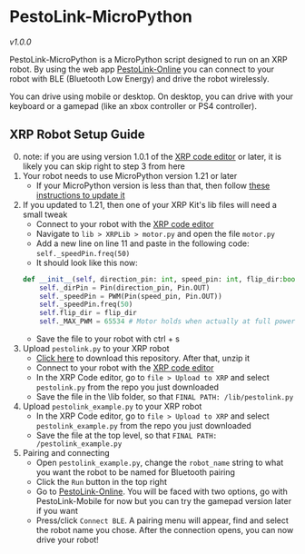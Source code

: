 # PestoLink-MicroPython
*v1.0.0*

PestoLink-MicroPython is a MicroPython script designed to run on an XRP robot. By using the web app [PestoLink-Online](https://pestol.ink) you can connect to your robot with BLE (Bluetooth Low Energy) and drive the robot wirelessly.

You can drive using mobile or desktop. On desktop, you can drive with your keyboard or a gamepad (like an xbox controller or PS4 controller).

## XRP Robot Setup Guide ##
0) note: if you are using version 1.0.1 of the [XRP code editor](https://xrpcode.wpi.edu/) or later, it is likely you can skip right to step 3 from here
1) Your robot needs to use MicroPython version 1.21 or later
	- If your MicroPython version is less than that, then follow [these instructions to update it](https://micropython.org/download/RPI_PICO_W/)
1) If you updated to 1.21, then one of your XRP Kit's lib files will need a small tweak
	- Connect to your robot with the [XRP code editor](https://xrpcode.wpi.edu/)
	- Navigate to `lib > XRPLib > motor.py` and open the file `motor.py`
	- Add a new line on line 11 and paste in the following code: `self._speedPin.freq(50)`
	- It should look like this now:
	```python
	def __init__(self, direction_pin: int, speed_pin: int, flip_dir:bool=False):
		self._dirPin = Pin(direction_pin, Pin.OUT)
		self._speedPin = PWM(Pin(speed_pin, Pin.OUT))
		self._speedPin.freq(50)
		self.flip_dir = flip_dir
		self._MAX_PWM = 65534 # Motor holds when actually at full power
	```
	- Save the file to your robot with ctrl + s
1) Upload `pestolink.py` to your XRP robot
	- [Click here](https://github.com/AlfredoSystems/PestoLink-MicroPython/archive/refs/heads/main.zip) to download this repository. After that, unzip it
	- Connect to your robot with the [XRP code editor](https://xrpcode.wpi.edu/)
	- In the XRP Code editor, go to `file > Upload to XRP` and select `pestolink.py` from the repo you just downloaded
	- Save the file in the \lib folder, so that `FINAL PATH: /lib/pestolink.py`
1) Upload `pestolink_example.py` to your XRP robot
	- In the XRP Code editor, go to `file > Upload to XRP` and select `pestolink_example.py` from the repo you just downloaded
	- Save the file at the top level, so that `FINAL PATH: /pestolink_example.py`
1) Pairing and connecting
	- Open `pestolink_example.py`, change the `robot_name` string to what you want the robot to be named for Bluetooth pairing
	- Click the `Run` button in the top right
	- Go to [PestoLink-Online](https://pestol.ink). You will be faced with two options, go with PestoLink-Mobile for now but you can try the gamepad version later if you want
	- Press/click `Connect BLE`. A pairing menu will appear, find and select the robot name you chose. After the connection opens, you can now drive your robot!
